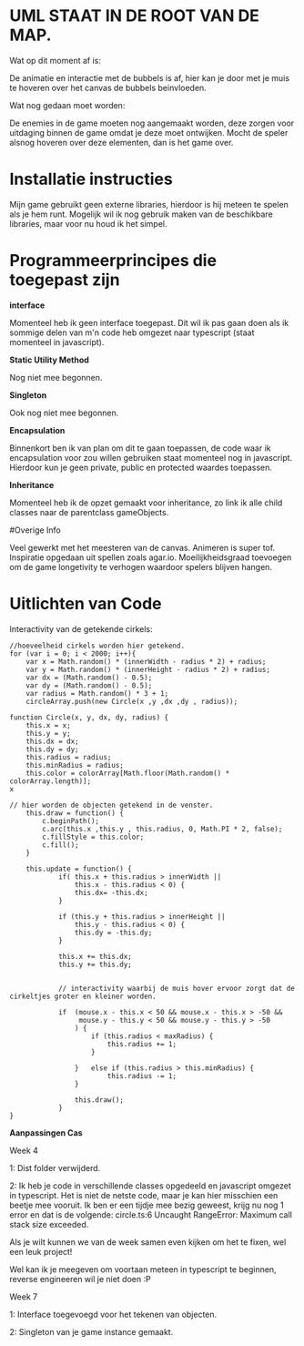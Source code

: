 # UML STAAT IN DE ROOT VAN DE MAP.



Wat op dit moment af is:

De animatie en interactie met de bubbels is af, hier kan je door met je muis te hoveren over het canvas de bubbels beinvloeden.

Wat nog gedaan moet worden:

De enemies in de game moeten nog aangemaakt worden, deze zorgen voor uitdaging binnen de game omdat je deze moet ontwijken. Mocht de speler alsnog hoveren over deze elementen, dan is het game over.

# Installatie instructies

Mijn game gebruikt geen externe libraries, hierdoor is hij meteen te spelen als je hem runt. Mogelijk wil ik nog gebruik maken van de beschikbare libraries, maar voor nu houd ik het simpel.


# Programmeerprincipes die toegepast zijn

**interface**

Momenteel heb ik geen interface toegepast. Dit wil ik pas gaan doen als ik sommige delen van m'n code heb omgezet naar typescript (staat momenteel in javascript).

**Static Utility Method**

Nog niet mee begonnen.

**Singleton**

Ook nog niet mee begonnen.

**Encapsulation**

Binnenkort ben ik van plan om dit te gaan toepassen, de code waar ik encapsulation voor zou willen gebruiken staat momenteel nog in javascript. Hierdoor kun je geen private, public en protected waardes toepassen.

**Inheritance**

Momenteel heb ik de opzet gemaakt voor inheritance, zo link ik alle child classes naar de parentclass gameObjects.

#Overige Info

Veel gewerkt met het meesteren van de canvas. 
Animeren is super tof.
Inspiratie opgedaan uit spellen zoals agar.io.
Moeilijkheidsgraad toevoegen om de game longetivity te verhogen waardoor spelers blijven hangen.

# Uitlichten van Code

Interactivity van de getekende cirkels:
   
    //hoeveelheid cirkels worden hier getekend.
    for (var i = 0; i < 2000; i++){
        var x = Math.random() * (innerWidth - radius * 2) + radius;
        var y = Math.random() * (innerHeight - radius * 2) + radius;
        var dx = (Math.random() - 0.5);
        var dy = (Math.random() - 0.5);
        var radius = Math.random() * 3 + 1;
        circleArray.push(new Circle(x ,y ,dx ,dy , radius));

    function Circle(x, y, dx, dy, radius) {
        this.x = x;
        this.y = y;
        this.dx = dx;
        this.dy = dy;
        this.radius = radius;
        this.minRadius = radius;
        this.color = colorArray[Math.floor(Math.random() * colorArray.length)];
    x

    // hier worden de objecten getekend in de venster.
        this.draw = function() {
            c.beginPath();
            c.arc(this.x ,this.y , this.radius, 0, Math.PI * 2, false);
            c.fillStyle = this.color;
            c.fill();
        }

        this.update = function() {
                if( this.x + this.radius > innerWidth || 
                    this.x - this.radius < 0) {
                    this.dx= -this.dx;
                }

                if (this.y + this.radius > innerHeight || 
                    this.y - this.radius < 0) {
                    this.dy = -this.dy;
                }
            
                this.x += this.dx;
                this.y += this.dy;


                // interactivity waarbij de muis hover ervoor zorgt dat de cirkeltjes groter en kleiner worden.

                if  (mouse.x - this.x < 50 && mouse.x - this.x > -50 &&
                     mouse.y - this.y < 50 && mouse.y - this.y > -50
                    ) {
                        if (this.radius < maxRadius) {
                            this.radius += 1;
                        }
                
                    }   else if (this.radius > this.minRadius) {
                            this.radius -= 1;
                    }
            
                    this.draw();
                }
    }


**Aanpassingen Cas**


Week 4

1: Dist folder verwijderd.

2: Ik heb je code in verschillende classes opgedeeld en javascript omgezet in typescript. Het is niet de netste code, maar je kan hier misschien een beetje mee vooruit.
Ik ben er een tijdje mee bezig geweest, krijg nu nog 1 error en dat is de volgende: circle.ts:6 Uncaught RangeError: Maximum call stack size exceeded.

Als je wilt kunnen we van de week samen even kijken om het te fixen, wel een leuk project!

Wel kan ik je meegeven om voortaan meteen in typescript te beginnen, reverse engineeren wil je niet doen :P

Week 7

1: Interface toegevoegd voor het tekenen van objecten.

2: Singleton van je game instance gemaakt.